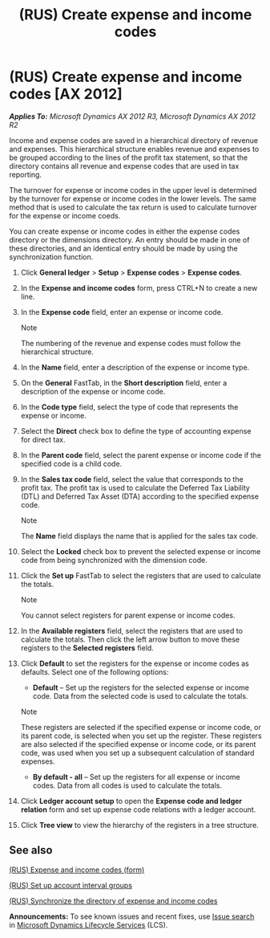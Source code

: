 ﻿---
title: (RUS) Create expense and income codes
TOCTitle: (RUS) Create expense and income codes
ms:assetid: d85d063f-1d86-4434-8d53-92aa77a00886
ms:mtpsurl: https://technet.microsoft.com/en-us/library/JJ923595(v=AX.60)
ms:contentKeyID: 52075438
ms.date: 04/18/2014
mtps_version: v=AX.60
---

# (RUS) Create expense and income codes [AX 2012]


_**Applies To:** Microsoft Dynamics AX 2012 R3, Microsoft Dynamics AX 2012 R2_

Income and expense codes are saved in a hierarchical directory of revenue and expenses. This hierarchical structure enables revenue and expenses to be grouped according to the lines of the profit tax statement, so that the directory contains all revenue and expense codes that are used in tax reporting.

The turnover for expense or income codes in the upper level is determined by the turnover for expense or income codes in the lower levels. The same method that is used to calculate the tax return is used to calculate turnover for the expense or income coeds.

You can create expense or income codes in either the expense codes directory or the dimensions directory. An entry should be made in one of these directories, and an identical entry should be made by using the synchronization function.

1.  Click **General ledger** \> **Setup** \> **Expense codes** \> **Expense codes**.

2.  In the **Expense and income codes** form, press CTRL+N to create a new line.

3.  In the **Expense code** field, enter an expense or income code.
    

    > [!NOTE]
    > <P>The numbering of the revenue and expense codes must follow the hierarchical structure.</P>



4.  In the **Name** field, enter a description of the expense or income type.

5.  On the **General** FastTab, in the **Short description** field, enter a description of the expense or income code.

6.  In the **Code type** field, select the type of code that represents the expense or income.

7.  Select the **Direct** check box to define the type of accounting expense for direct tax.

8.  In the **Parent code** field, select the parent expense or income code if the specified code is a child code.

9.  In the **Sales tax code** field, select the value that corresponds to the profit tax. The profit tax is used to calculate the Deferred Tax Liability (DTL) and Deferred Tax Asset (DTA) according to the specified expense code.
    

    > [!NOTE]
    > <P>The <STRONG>Name</STRONG> field displays the name that is applied for the sales tax code.</P>



10. Select the **Locked** check box to prevent the selected expense or income code from being synchronized with the dimension code.

11. Click the **Set up** FastTab to select the registers that are used to calculate the totals.
    

    > [!NOTE]
    > <P>You cannot select registers for parent expense or income codes.</P>



12. In the **Available registers** field, select the registers that are used to calculate the totals. Then click the left arrow button to move these registers to the **Selected registers** field.

13. Click **Default** to set the registers for the expense or income codes as defaults. Select one of the following options:
    
      - **Default** – Set up the registers for the selected expense or income code. Data from the selected code is used to calculate the totals.
    

    > [!NOTE]
    > <P>These registers are selected if the specified expense or income code, or its parent code, is selected when you set up the register. These registers are also selected if the specified expense or income code, or its parent code, was used when you set up a subsequent calculation of standard expenses.</P>

    
      - **By default - all** – Set up the registers for all expense or income codes. Data from all codes is used to calculate the totals.

14. Click **Ledger account setup** to open the **Expense code and ledger relation** form and set up expense code relations with a ledger account.

15. Click **Tree view** to view the hierarchy of the registers in a tree structure.

## See also

[(RUS) Expense and income codes (form)](https://technet.microsoft.com/en-us/library/jj923268\(v=ax.60\))

[(RUS) Set up account interval groups](rus-set-up-account-interval-groups.md)

[(RUS) Synchronize the directory of expense and income codes](https://technet.microsoft.com/en-us/library/jj665243\(v=ax.60\))

  
**Announcements:** To see known issues and recent fixes, use [Issue search](http://go.microsoft.com/fwlink/?linkid=389258) in [Microsoft Dynamics Lifecycle Services](http://go.microsoft.com/fwlink/?linkid=306505) (LCS).

